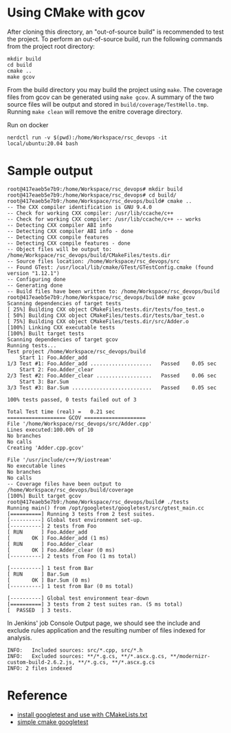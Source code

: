 # Using CMake with gcov

After cloning this directory, an "out-of-source build" is recommended to
test the project. To perform an out-of-source build, run the following commands
from the project root directory:

```
mkdir build
cd build
cmake ..
make gcov
```

From the build directory you may build the project using `make`. The coverage
files from gcov can be generated using `make gcov`. A summary of the two source
files will be output and stored in `build/coverage/TestHello.tmp`. Running
`make clean` will remove the enitre coverage directory.

Run on docker
```
nerdctl run -v $(pwd):/home/Workspace/rsc_devops -it local/ubuntu:20.04 bash
```

# Sample output
```
root@417eaeb5e7b9:/home/Workspace/rsc_devops# mkdir build
root@417eaeb5e7b9:/home/Workspace/rsc_devops# cd build/
root@417eaeb5e7b9:/home/Workspace/rsc_devops/build# cmake ..
-- The CXX compiler identification is GNU 9.4.0
-- Check for working CXX compiler: /usr/lib/ccache/c++
-- Check for working CXX compiler: /usr/lib/ccache/c++ -- works
-- Detecting CXX compiler ABI info
-- Detecting CXX compiler ABI info - done
-- Detecting CXX compile features
-- Detecting CXX compile features - done
-- Object files will be output to: /home/Workspace/rsc_devops/build/CMakeFiles/tests.dir
-- Source files location: /home/Workspace/rsc_devops/src
-- Found GTest: /usr/local/lib/cmake/GTest/GTestConfig.cmake (found version "1.12.1")  
-- Configuring done
-- Generating done
-- Build files have been written to: /home/Workspace/rsc_devops/build
root@417eaeb5e7b9:/home/Workspace/rsc_devops/build# make gcov
Scanning dependencies of target tests
[ 25%] Building CXX object CMakeFiles/tests.dir/tests/foo_test.o
[ 50%] Building CXX object CMakeFiles/tests.dir/tests/bar_test.o
[ 75%] Building CXX object CMakeFiles/tests.dir/src/Adder.o
[100%] Linking CXX executable tests
[100%] Built target tests
Scanning dependencies of target gcov
Running tests...
Test project /home/Workspace/rsc_devops/build
    Start 1: Foo.Adder_add
1/3 Test #1: Foo.Adder_add ....................   Passed    0.05 sec
    Start 2: Foo.Adder_clear
2/3 Test #2: Foo.Adder_clear ..................   Passed    0.06 sec
    Start 3: Bar.Sum
3/3 Test #3: Bar.Sum ..........................   Passed    0.05 sec

100% tests passed, 0 tests failed out of 3

Total Test time (real) =   0.21 sec
=================== GCOV ====================
File '/home/Workspace/rsc_devops/src/Adder.cpp'
Lines executed:100.00% of 10
No branches
No calls
Creating 'Adder.cpp.gcov'

File '/usr/include/c++/9/iostream'
No executable lines
No branches
No calls
-- Coverage files have been output to /home/Workspace/rsc_devops/build/coverage
[100%] Built target gcov
root@417eaeb5e7b9:/home/Workspace/rsc_devops/build# ./tests 
Running main() from /opt/googletest/googletest/src/gtest_main.cc
[==========] Running 3 tests from 2 test suites.
[----------] Global test environment set-up.
[----------] 2 tests from Foo
[ RUN      ] Foo.Adder_add
[       OK ] Foo.Adder_add (1 ms)
[ RUN      ] Foo.Adder_clear
[       OK ] Foo.Adder_clear (0 ms)
[----------] 2 tests from Foo (1 ms total)

[----------] 1 test from Bar
[ RUN      ] Bar.Sum
[       OK ] Bar.Sum (0 ms)
[----------] 1 test from Bar (0 ms total)

[----------] Global test environment tear-down
[==========] 3 tests from 2 test suites ran. (5 ms total)
[  PASSED  ] 3 tests.

```

In Jenkins' job Console Output page, we should see the include and exclude rules application and the resulting number of files indexed for analysis. 
```
INFO:   Included sources: src/*.cpp, src/*.h
INFO:   Excluded sources: **/*.g.cs, **/*.ascx.g.cs, **/modernizr-custom-build-2.6.2.js, **/*.g.cs, **/*.ascx.g.cs
INFO: 2 files indexed
```

# Reference
- [install googletest and use with CMakeLists.txt](https://tttapa.github.io/Pages/Ubuntu/Software-Installation/GoogleTest.html)
- [simple cmake googletest](https://stackoverflow.com/questions/50861636/using-google-tests-with-cmake-ctest-with-the-new-command-gtest-discover-tests)
